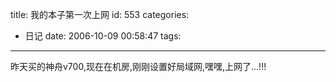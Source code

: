 title: 我的本子第一次上网
id: 553
categories:
  - 日记
date: 2006-10-09 00:58:47
tags:
---

昨天买的神舟v700,现在在机房,刚刚设置好局域网,嘿嘿,上网了...!!!